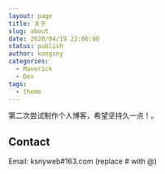 ```yaml
---
layout: page
title: 关于
slug: about
date: 2020/04/19 22:00:00
status: publish
author: kongsny
categories: 
  - Maverick
  - Dev
tags: 
  - theme
---
```


第二次尝试制作个人博客，希望坚持久一点！。


## Contact

Email: ksnyweb#163.com (replace # with @)

